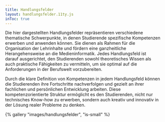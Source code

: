 ```yaml
---
title: Handlungsfelder
layout: handlungsfelder.11ty.js
inToc: true
---
```


Die hier dargestellten Handlungsfelder repräsentieren verschiedene thematische Schwerpunkte, in denen Studierende spezifische Kompetenzen erwerben und anwenden können. Sie dienen als Rahmen für die Organisation der Lehrinhalte und fördern eine ganzheitliche Herangehensweise an die Medieninformatik. Jedes Handlungsfeld ist darauf ausgerichtet, den Studierenden sowohl theoretisches Wissen als auch praktische Fähigkeiten zu vermitteln, um sie optimal auf die Anforderungen in der Berufswelt vorzubereiten.

Durch die klare Definition von Kompetenzen in jedem Handlungsfeld können die Studierenden ihre Fortschritte nachverfolgen und gezielt an ihrer fachlichen und persönlichen Entwicklung arbeiten. Diese kompetenzorientierte Struktur ermöglicht es den Studierenden, nicht nur technisches Know-how zu erwerben, sondern auch kreativ und innovativ in der Lösung realer Probleme zu denken.

{% gallery "images/handlungsfelder", "is-small" %}